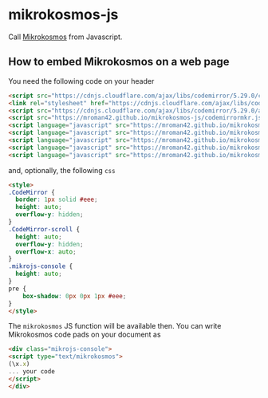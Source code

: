 # mikrokosmos-js
Call [Mikrokosmos](https://github.com/M42/mikrokosmos) from Javascript. 

## How to embed Mikrokosmos on a web page
You need the following code on your header

~~~ html
<script src="https://cdnjs.cloudflare.com/ajax/libs/codemirror/5.29.0/codemirror.min.js"></script>
<link rel="stylesheet" href="https://cdnjs.cloudflare.com/ajax/libs/codemirror/5.29.0/codemirror.css">
<script src="https://cdnjs.cloudflare.com/ajax/libs/codemirror/5.29.0/addon/mode/simple.min.js"></script>
<script src="https://mroman42.github.io/mikrokosmos-js/codemirrormkr.js"></script>
<script language="javascript" src="https://mroman42.github.io/mikrokosmos-js/rts.js"></script>
<script language="javascript" src="https://mroman42.github.io/mikrokosmos-js/lib.js"></script>
<script language="javascript" src="https://mroman42.github.io/mikrokosmos-js/out.js"></script>
<script language="javascript" src="https://mroman42.github.io/mikrokosmos-js/runmain.js"></script>
<script language="javascript" src="https://mroman42.github.io/mikrokosmos-js/mikrobox.js" defer></script>
~~~

and, optionally, the following `css`

~~~ html
<style>
.CodeMirror {
  border: 1px solid #eee;
  height: auto;
  overflow-y: hidden;
}
.CodeMirror-scroll {
  height: auto;
  overflow-y: hidden;
  overflow-x: auto;
}
.mikrojs-console {
  height: auto;
}
pre {
    box-shadow: 0px 0px 1px #eee;
}
</style>
~~~

The `mikrokosmos` JS function will be available then.
You can write Mikrokosmos code pads on your document as

~~~ html
<div class="mikrojs-console">
<script type="text/mikrokosmos">
(\x.x)
... your code
</script>
</div>
~~~

